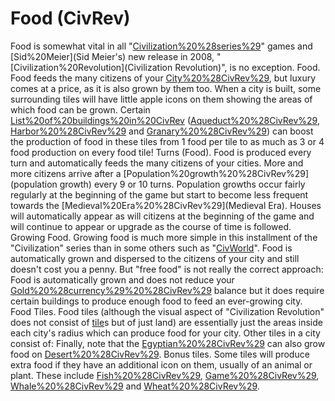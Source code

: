 # Food (CivRev)

Food is somewhat vital in all "[Civilization%20%28series%29](Civilization)" games and [Sid%20Meier](Sid Meier's) new release in 2008, "[Civilization%20Revolution](Civilization Revolution)", is no exception.
Food.
Food feeds the many citizens of your [City%20%28CivRev%29](cities), but luxury comes at a price, as it is also grown by them too. When a city is built, some surrounding tiles will have little apple icons on them showing the areas of which food can be grown. Certain [List%20of%20buildings%20in%20CivRev](buildings) ([Aqueduct%20%28CivRev%29](Aqueducts), [Harbor%20%28CivRev%29](Harbors) and [Granary%20%28CivRev%29](Granaries)) can boost the production of food in these tiles from 1 food per tile to as much as 3 or 4 food production on every food tile!
Turns (Food).
Food is produced every turn and automatically feeds the many citizens of your cities. More and more citizens arrive after a [Population%20growth%20%28CivRev%29](population growth) every 9 or 10 turns. Population growths occur fairly regularly at the beginning of the game but start to become less frequent towards the [Medieval%20Era%20%28CivRev%29](Medieval Era). Houses will automatically appear as will citizens at the beginning of the game and will continue to appear or upgrade as the course of time is followed.
Growing Food.
Growing food is much more simple in this installment of the "Civilization" series than in some others such as "[CivWorld](CivWorld)". Food is automatically grown and dispersed to the citizens of your city and still doesn't cost you a penny. But "free food" is not really the correct approach:
Food is automatically grown and does not reduce your [Gold%20%28currency%29%20%28CivRev%29](gold) balance but it does require certain buildings to produce enough food to feed an ever-growing city.
Food Tiles.
Food tiles (although the visual aspect of "Civilization Revolution" does not consist of [tile](tile)s but of just land) are essentially just the areas inside each city's radius which can produce food for your city. Other tiles in a city consist of:
Finally, note that the [Egyptian%20%28CivRev%29](Egyptians) can also grow food on [Desert%20%28CivRev%29](deserts).
Bonus tiles.
Some tiles will produce extra food if they have an additional icon on them, usually of an animal or plant. These include [Fish%20%28CivRev%29](Fish), [Game%20%28CivRev%29](Game), [Whale%20%28CivRev%29](Whale) and [Wheat%20%28CivRev%29](Wheat).